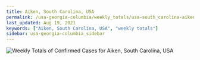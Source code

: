 ```yaml
---
title: Aiken, South Carolina, USA
permalink: /usa-georgia-columbia/weekly_totals/usa-south_carolina-aiken-weekly_totals.html
last_updated: Aug 19, 2021
keywords: ["Aiken, South Carolina, USA", "weekly totals"]
sidebar: usa-georgia-columbia_sidebar
---
```


![Weekly Totals of Confirmed Cases for Aiken, South Carolina, USA](/covid_tracker/images/graphs/usa-south_carolina-aiken-weekly_totals_graph.png)
